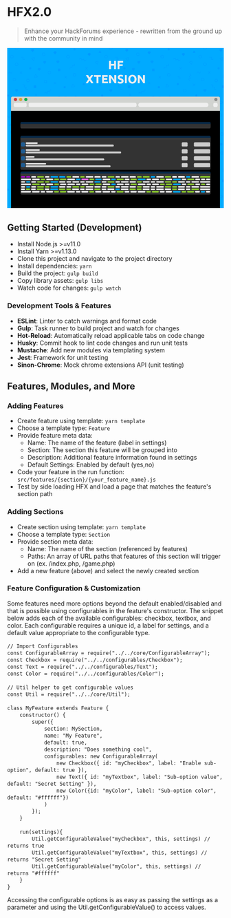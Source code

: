 # HFX2.0
> Enhance your HackForums experience - rewritten from the ground up with the community in mind

 ![HFX Logo](https://github.com/xadamxk/HFX2.0/blob/develop/extension/assets/images/banner-large.png)

## Getting Started (Development)
- Install Node.js >=v11.0
- Install Yarn >=v1.13.0
- Clone this project and navigate to the project directory
- Install dependencies: ```yarn```
- Build the project: ```gulp build```
- Copy library assets: ```gulp libs```
- Watch code for changes: ```gulp watch```

### Development Tools & Features
- **ESLint**: Linter to catch warnings and format code
- **Gulp**: Task runner to build project and watch for changes
- **Hot-Reload**: Automatically reload applicable tabs on code change
- **Husky**: Commit hook to lint code changes and run unit tests
- **Mustache**: Add new modules via templating system
- **Jest**: Framework for unit testing
- **Sinon-Chrome**: Mock chrome extensions API (unit testing)

## Features, Modules, and More
### Adding Features
- Create feature using template: ```yarn template```
- Choose a template type: ```Feature```
- Provide feature meta data:
  - Name: The name of the feature (label in settings)
  - Section: The section this feature will be grouped into
  - Description: Additional feature information found in settings
  - Default Settings: Enabled by default (yes,no)
- Code your feature in the run function: ```src/features/{section}/{your_feature_name}.js```
- Test by side loading HFX and load a page that matches the feature's section path

### Adding Sections
- Create section using template: ```yarn template```
- Choose a template type: ```Section```
- Provide section meta data:
  - Name: The name of the section (referenced by features)
  - Paths: An array of URL paths that features of this section will trigger on (ex. /index.php, /game.php)
- Add a new feature (above) and select the newly created section

### Feature Configuration & Customization
Some features need more options beyond the default enabled/disabled and that is possible using configurables in the feature's constructor. The snippet below adds each of the available configurables: checkbox, textbox, and color. Each configurable requires a unique id, a label for settings, and a default value appropriate to the configurable type.

```
// Import Configurables
const ConfigurableArray = require("../../core/ConfigurableArray");
const Checkbox = require("../../configurables/Checkbox");
const Text = require("../../configurables/Text");
const Color = require("../../configurables/Color");

// Util helper to get configurable values
const Util = require("../../core/Util");

class MyFeature extends Feature {
    constructor() {
        super({
            section: MySection,
            name: "My Feature",
            default: true,
            description: "Does something cool",
            configurables: new ConfigurableArray(
                new Checkbox({ id: "myCheckbox", label: "Enable sub-option", default: true }),
                new Text({ id: "myTextbox", label: "Sub-option value", default: "Secret Setting" }),
                new Color({id: "myColor", label: "Sub-option color", default: "#ffffff"})
            )
        });
    }

    run(settings){
        Util.getConfigurableValue("myCheckbox", this, settings) // returns true
        Util.getConfigurableValue("myTextbox", this, settings) // returns "Secret Setting"
        Util.getConfigurableValue("myColor", this, settings) // returns "#ffffff"
    }
}
```

Accessing the configurable options is as easy as passing the settings as a parameter and using the Util.getConfigurableValue() to access values.
